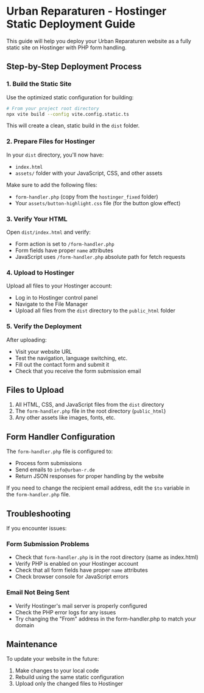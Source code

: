 # Urban Reparaturen - Hostinger Static Deployment Guide

This guide will help you deploy your Urban Reparaturen website as a fully static site on Hostinger with PHP form handling.

## Step-by-Step Deployment Process

### 1. Build the Static Site

Use the optimized static configuration for building:

```bash
# From your project root directory
npx vite build --config vite.config.static.ts
```

This will create a clean, static build in the `dist` folder.

### 2. Prepare Files for Hostinger

In your `dist` directory, you'll now have:
- `index.html`
- `assets/` folder with your JavaScript, CSS, and other assets

Make sure to add the following files:
- `form-handler.php` (copy from the `hostinger_fixed` folder)
- Your `assets/button-highlight.css` file (for the button glow effect)

### 3. Verify Your HTML

Open `dist/index.html` and verify:
- Form action is set to `/form-handler.php`
- Form fields have proper `name` attributes
- JavaScript uses `/form-handler.php` absolute path for fetch requests

### 4. Upload to Hostinger

Upload all files to your Hostinger account:
- Log in to Hostinger control panel
- Navigate to the File Manager
- Upload all files from the `dist` directory to the `public_html` folder

### 5. Verify the Deployment

After uploading:
- Visit your website URL
- Test the navigation, language switching, etc.
- Fill out the contact form and submit it
- Check that you receive the form submission email

## Files to Upload

1. All HTML, CSS, and JavaScript files from the `dist` directory
2. The `form-handler.php` file in the root directory (`public_html`)
3. Any other assets like images, fonts, etc.

## Form Handler Configuration

The `form-handler.php` file is configured to:
- Process form submissions
- Send emails to `info@urban-r.de`
- Return JSON responses for proper handling by the website

If you need to change the recipient email address, edit the `$to` variable in the `form-handler.php` file.

## Troubleshooting

If you encounter issues:

### Form Submission Problems
- Check that `form-handler.php` is in the root directory (same as index.html)
- Verify PHP is enabled on your Hostinger account
- Check that all form fields have proper `name` attributes
- Check browser console for JavaScript errors

### Email Not Being Sent
- Verify Hostinger's mail server is properly configured
- Check the PHP error logs for any issues
- Try changing the "From" address in the form-handler.php to match your domain

## Maintenance

To update your website in the future:
1. Make changes to your local code
2. Rebuild using the same static configuration
3. Upload only the changed files to Hostinger